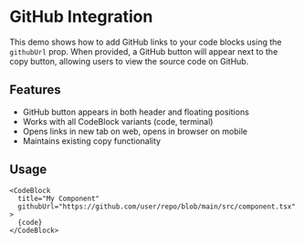 # GitHub Integration

This demo shows how to add GitHub links to your code blocks using the `githubUrl` prop. When provided, a GitHub button will appear next to the copy button, allowing users to view the source code on GitHub.

## Features

- GitHub button appears in both header and floating positions
- Works with all CodeBlock variants (code, terminal)
- Opens links in new tab on web, opens in browser on mobile
- Maintains existing copy functionality

## Usage

```tsx
<CodeBlock 
  title="My Component"
  githubUrl="https://github.com/user/repo/blob/main/src/component.tsx"
>
  {code}
</CodeBlock>
```
